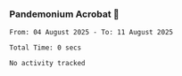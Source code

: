 ### Pandemonium Acrobat 🤸

<!--START_SECTION:waka-->

```all_time
From: 04 August 2025 - To: 11 August 2025

Total Time: 0 secs

No activity tracked
```

<!--END_SECTION:waka-->

